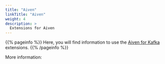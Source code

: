 ```yaml
---
title: "Aiven"
linkTitle: "Aiven"
weight: 4
description: >
  Extensions for Aiven
---
```


{{% pageinfo %}}
Here, you will find information to use the [Aiven for Kafka](https://aiven.io/kafka) extensions.
{{% /pageinfo %}}

More information:
